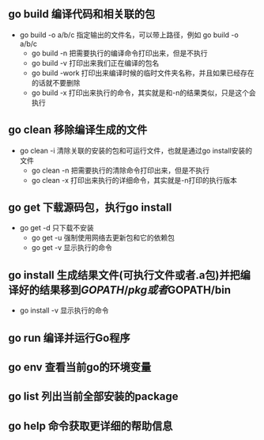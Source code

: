 ## go build 编译代码和相关联的包
  + go build -o a/b/c 指定输出的文件名，可以带上路径，例如 go build -o a/b/c
	+	go build -n 把需要执行的编译命令打印出来，但是不执行
	+	go build -v 打印出来我们正在编译的包名
	+	go build -work 打印出来编译时候的临时文件夹名称，并且如果已经存在的话就不要删除
	+	go build -x 打印出来执行的命令，其实就是和-n的结果类似，只是这个会执行

## go clean 移除编译生成的文件
  + go clean -i 清除关联的安装的包和可运行文件，也就是通过go install安装的文件
	+	go clean -n 把需要执行的清除命令打印出来，但是不执行
	+	go clean -x 打印出来执行的详细命令，其实就是-n打印的执行版本
  
## go get 下载源码包，执行go install
  + go get -d 只下载不安装
	+	go get -u 强制使用网络去更新包和它的依赖包
	+	go get -v 显示执行的命令
  
## go install 生成结果文件(可执行文件或者.a包)并把编译好的结果移到$GOPATH/pkg或者$GOPATH/bin
  + go install -v 显示执行的命令

## go run 编译并运行Go程序

## go env 查看当前go的环境变量

## go list 列出当前全部安装的package

## go help 命令获取更详细的帮助信息

